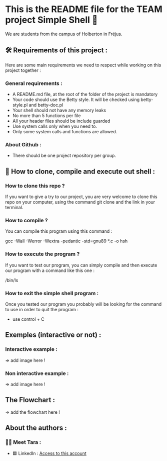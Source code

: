 # This is the README file for the TEAM project Simple Shell :ledger:

We are students from the campus of Holberton in Fréjus.

## :hammer_and_wrench: Requirements of this project :

Here are some main requirements we need to respect while working on this project together :

### General requirements :

- A README.md file, at the root of the folder of the project is mandatory
- Your code should use the Betty style. It will be checked using betty-style.pl and betty-doc.pl
- Your shell should not have any memory leaks
- No more than 5 functions per file
- All your header files should be include guarded
- Use system calls only when you need to.
- Only some system calls and functions are allowed.

### About Github :

- There should be one project repository per group.


## :rocket:  How to clone, compile and execute out shell :

### How to clone this repo ?

If you want to give a try to our project, you are very welcome to clone this repo on your computer, using the command git clone and the link in your terminal.

### How to  compile ?

You can compile this program using this command :

gcc -Wall -Werror -Wextra -pedantic -std=gnu89 *.c -o hsh

### How to execute the program ?

If you want to test our program, you can simply compile and then execute our program with a command like this one :

/bin/ls

### How to exit the simple shell program :

Once you tested our program you probably will be looking for the command to use in order to quit the program : 

- use control + C

## Exemples (interactive or not) :

### Interactive example :

=> add image here !

### Non interactive example :

=> add image here !

## The Flowchart :

=> add the flowchart here !

## About the authors :

### :woman_technologist: Meet Tara : 

- :blue_square: LinkedIn : [Access to this account](https://www.linkedin.com/in/tara-alexandra-quartero-a34534177/)


